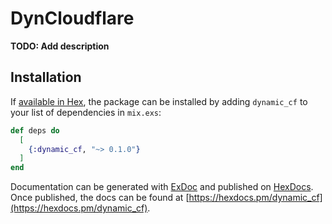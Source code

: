 # DynCloudflare

**TODO: Add description**

## Installation

If [available in Hex](https://hex.pm/docs/publish), the package can be installed
by adding `dynamic_cf` to your list of dependencies in `mix.exs`:

```elixir
def deps do
  [
    {:dynamic_cf, "~> 0.1.0"}
  ]
end
```

Documentation can be generated with [ExDoc](https://github.com/elixir-lang/ex_doc)
and published on [HexDocs](https://hexdocs.pm). Once published, the docs can
be found at [https://hexdocs.pm/dynamic_cf](https://hexdocs.pm/dynamic_cf).

